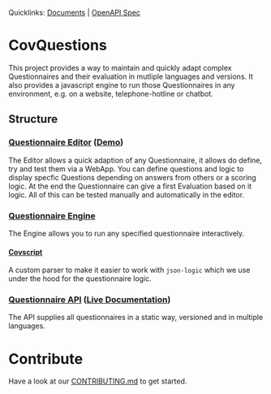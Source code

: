 Quicklinks: [Documents](https://drive.google.com/drive/folders/1YpAaD8_mvSkpHuIvbIJmsb08GLVQt8iE?usp=sharing) | [OpenAPI Spec](https://covopen.github.io/CovQuestions/swagger/index.html)

# CovQuestions

This project provides a way to maintain and quickly adapt complex Questionnaires and their evaluation in mutliple languages and versions. It also provides a javascript engine to run those Questionnaires in any environment, e.g. on a website, telephone-hotline or chatbot.

## Structure

### [Questionnaire Editor](/covquestions-editor-app/readme.md) ([Demo](https://covquestions.z16.web.core.windows.net/))

The Editor allows a quick adaption of any Questionnaire, it allows do define, try and test them via a WebApp.
You can define questions and logic to display specfic Questions depending on answers from others or a scoring logic.
At the end the Questionnaire can give a first Evaluation based on it logic.
All of this can be tested manually and automatically in the editor.

### [Questionnaire Engine](./covquestions-js/readme.md)

The Engine allows you to run any specified questionnaire interactively.

#### [Covscript](./covscript/readme.md)

A custom parser to make it easier to work with `json-logic` which we use under the hood for the questionnaire logic.

### [Questionnaire API](/api/readme.md) ([Live Documentation](https://covopen.github.io/CovQuestions/swagger/index.html))

The API supplies all questionnaires in a static way, versioned and in multiple languages.

# Contribute

Have a look at our [CONTRIBUTING.md](/CONTRIBUTING.md) to get started.
